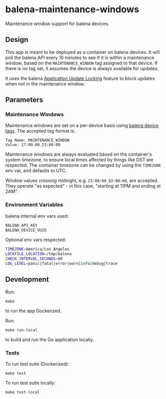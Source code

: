 # balena-maintenance-windows

Maintenance window support for balena devices.

## Design

This app is meant to be deployed as a container on balena devices. It will poll the balena API every 10 minutes to see if it is within a maintenance window, based on the `MAINTENANCE_WINDOW` tag assigned to that device. If there is no tag set, it assumes the device is always available for updates.

It uses the balena [Application Update Locking](https://www.balena.io/docs/learn/deploy/release-strategy/update-locking/) feature to block updates when not in the maintenance window.

## Parameters

### Maintenance Windows

Maintenance windows are set on a per-device basis using [balena device tags](https://www.balena.io/docs/learn/manage/filters-tags/#device-tags). The accepted tag format is:
```
Tag Name: MAINTENANCE_WINDOW
Value: 17:00:00_23:00:00
```

Maintenance windows are always evaluated based on the container's system timezone, to ensure local times affected by things like DST are respected. The container timezone can be changed by using the `TIMEZONE` env var, and defaults to UTC.

Window values crossing midnight, e.g. `23:00:00_02:00:00`, are accepted. They operate "as expected" - in this case, "starting at 11PM and ending at 2AM".

### Environment Variables

balena internal env vars used:
```bash
BALENA_API_KEY
BALENA_DEVICE_UUID
```

Optional env vars respected:
```bash
TIMEZONE=America/Los_Angeles
LOCKFILE_LOCATION=/tmp/balena
CHECK_INTERVAL_SECONDS=60
LOG_LEVEL=panic|fatal|error|warn|info|debug|trace
```

## Development

Run:
```
make
```
to run the app Dockerized.

Run:
```
make run-local
```
to build and run the Go application locally.

### Tests

To run test suite (Dockerized):
```
make test
```

To run test suite locally:
```
make test-local
```

